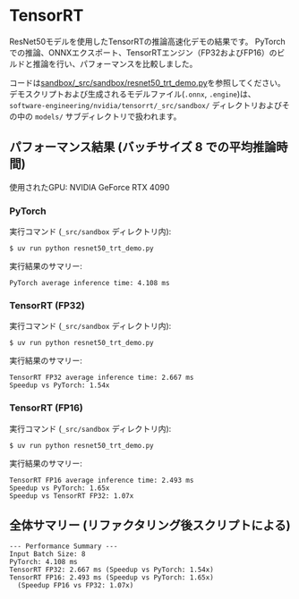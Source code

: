# TensorRT

ResNet50モデルを使用したTensorRTの推論高速化デモの結果です。
PyTorchでの推論、ONNXエクスポート、TensorRTエンジン（FP32およびFP16）のビルドと推論を行い、パフォーマンスを比較しました。

コードは[sandbox/_src/sandbox/resnet50_trt_demo.py](_src/sandbox/resnet50_trt_demo.py)を参照してください。
デモスクリプトおよび生成されるモデルファイル(`.onnx`, `.engine`)は、`software-engineering/nvidia/tensorrt/_src/sandbox/` ディレクトリおよびその中の `models/` サブディレクトリで扱われます。

## パフォーマンス結果 (バッチサイズ 8 での平均推論時間)

使用されたGPU: NVIDIA GeForce RTX 4090

### PyTorch

実行コマンド (`_src/sandbox` ディレクトリ内):
```console
$ uv run python resnet50_trt_demo.py
```
実行結果のサマリー:
```
PyTorch average inference time: 4.108 ms
```

### TensorRT (FP32)

実行コマンド (`_src/sandbox` ディレクトリ内):
```console
$ uv run python resnet50_trt_demo.py 
```
実行結果のサマリー:
```
TensorRT FP32 average inference time: 2.667 ms
Speedup vs PyTorch: 1.54x
```

### TensorRT (FP16)

実行コマンド (`_src/sandbox` ディレクトリ内):
```console
$ uv run python resnet50_trt_demo.py
```
実行結果のサマリー:
```
TensorRT FP16 average inference time: 2.493 ms
Speedup vs PyTorch: 1.65x
Speedup vs TensorRT FP32: 1.07x
```

## 全体サマリー (リファクタリング後スクリプトによる)

```
--- Performance Summary ---
Input Batch Size: 8
PyTorch: 4.108 ms
TensorRT FP32: 2.667 ms (Speedup vs PyTorch: 1.54x)
TensorRT FP16: 2.493 ms (Speedup vs PyTorch: 1.65x)
  (Speedup FP16 vs FP32: 1.07x)
```
